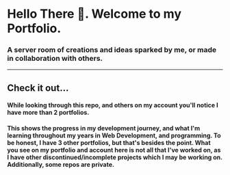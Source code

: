 # **Hello There 👋. Welcome to my Portfolio.**
### A server room of creations and ideas sparked by me, or made in collaboration with others.
---
## Check it out...
#### While looking through this repo, and others on my account you'll notice I have more than 2 portfolios.
#### This shows the progress in my development journey, and what I'm learning throughout my years in Web Development, and programming. To be honest, I have 3 other portfolios, but that's besides the point. What you see on my portfolio and account here is not all that I've worked on, as I have other discontinued/incomplete projects which I may be working on. Additionally, some repos are private.
